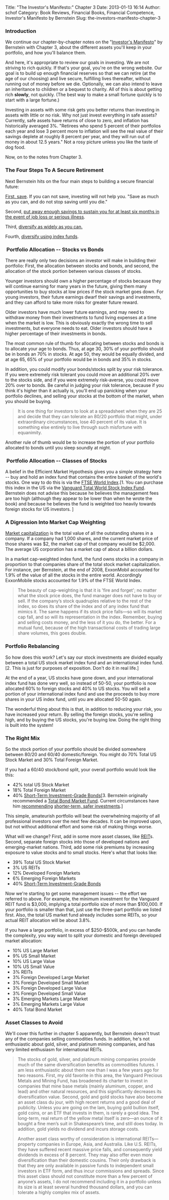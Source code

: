 Title: "The Investor's Manifesto:" Chapter 3
Date: 2013-01-13 16:14
Author: schof
Category: Book Reviews, Financial Books, Financial Competence, Investor's Manifesto by Bernstein
Slug: the-investors-manifesto-chapter-3

### Introduction

We continue our chapter-by-chapter notes on the "[Investor's
Manifesto](http://schof.org/2012/12/30/the-investors-manifesto-by-william-j-bernstein/ "“The Investor’s Manifesto” by William J. Bernstein")"
by Bernstein with Chapter 3, about the different assets you'll keep in
your portfolio, and how you'll balance them.

And here, it's appropriate to review our goals in investing. We are not
striving to rich quickly. If that's your goal, you're on the wrong
website. Our goal is to build up enough financial reserves so that we
can retire (at the age of our choosing) and live secure, fulfilling
lives thereafter, without running out of money before we die.
Optionally, we can also intend to leave an inheritance to children or a
bequest to charity. All of this is about getting rich **slowly**, not
quickly. (The best way to make a small fortune quickly is to start with
a large fortune.)

Investing in assets with some risk gets you better returns than
investing in assets with little or no risk. Why not just invest
everything in safe assets? Currently, safe assets have returns of close
to zero, and inflation has historically averaged 3%. "Retirees who spend
5 percent of their portfolios each year and lose 3 percent more to
inflation will see the real value of their savings deplete at roughly 8
percent per year, and they will run out of money in about 12.5 years."
Not a rosy picture unless you like the taste of dog food.

Now, on to the notes from Chapter 3.

### <!--more-->The Four Steps To A Secure Retirement

Next Bernstein hits on the four main steps to building a secure
financial future:

[First,
save](http://schof.org/category/financial-competence/fc-step-2-increase-saving-rate/).
If you can not save, investing will not help you. "Save as much as you
can, and do not stop saving until you die."

Second, [put away enough savings to sustain you for at least six months
in the event of job loss or serious
illness](http://schof.org/2012/12/30/taking-care-of-essential-responsibilities/ "Taking Care of Essential Responsibilities").

Third, [diversify as widely as you
can.](http://schof.org/2012/12/30/manage-asset-allocation/ "Manage Asset Allocation")

Fourth, [diversify using index
funds](http://schof.org/2013/01/09/the-investors-manifesto-chapter-2-part-3-of-3-stocks/ "“The Investor’s Manifesto:” Chapter 2 (Part 3 of 3) — Stocks").

###  Portfolio Allocation -- Stocks vs Bonds

There are really only two decisions an investor will make in building
their portfolio: First, the allocation between stocks and bonds, and
second, the allocation of the stock portion between various classes of
stocks.

Younger investors should own a higher percentage of stocks because they
will continue earning for many years in the future, giving them many
opportunities to buy stocks at low prices if the stock market goes down.
For young investors, their future earnings dwarf their savings and
investments, and they can afford to take more risks for greater future
reward.

Older investors have much lower future earnings, and may need to
withdraw money from their investments to fund living expenses at a time
when the market is low. This is obviously exactly the wrong time to sell
investments, but everyone needs to eat. Older investors should have a
higher percentage of their investments in bonds.

The most common rule of thumb for allocating between stocks and bonds is
to allocate your age to bonds. Thus, at age 30, 30% of your portfolio
should be in bonds an 70% in stocks. At age 50, they would be equally
divided, and at age 65, 65% of your portfolio would be in bonds and 35%
in stocks.

In addition, you could modify your bonds/stocks split by your risk
tolerance. If you were extremely risk tolerant you could move an
additional 20% over to the stocks side, and if you were extremely
risk-averse, you could move 20% over to bonds. Be careful in judging
your risk tolerance, because if you think it's higher than it actually
is, you'll end up panicking when your portfolio declines, and selling
your stocks at the bottom of the market, when you should be buying.

> It is one thing for investors to look at a spreadsheet when they are
> 25 and decide that they can tolerate an 80/20 portfolio that might,
> under extraordinary circumstances, lose 40 percent of its value. It is
> something else entirely to live through such misfortune with
> equanimity.

Another rule of thumb would be to increase the portion of your portfolio
allocated to bonds until you sleep soundly at night.

###  Portfolio Allocation -- Classes of Stocks

A belief in the Efficient Market Hypothesis gives you a simple strategy
here -- buy and hold an index fund that contains the entire basket of
the world's stocks. One way to do this is via the [FTSE World
Index](http://www.ftse.com/Indices/FTSE_All_World_Index_Series/index.jsp).[1.
You can purchase this index in the US via the [Vanguard Total World
Stock Index
Fund](https://personal.vanguard.com/us/funds/snapshot?FundId=0628&FundIntExt=INT).
Bernstein does not advise this because he believes the management fees
are too high (although they appear to be lower than when he wrote the
book) and because he believes the fund is weighted too heavily towards
foreign stocks for US investors. ]

### <span style="font-size: 1em;">A Digression Into Market Cap Weighting</span>

[Market
capitalization](http://en.wikipedia.org/wiki/Market_capitalization) is
the total value of all the outstanding shares in a company. If a company
had 1,000 shares, and the current market price of those shares was \$2,
the market cap of that company would be \$2,000. The average US
corporation has a market cap of about a billion dollars.

In a market cap-weighted index fund, the fund owns stocks in a company
in proportion to that companies share of the total stock market
capitalization. For instance, per Bernstein, at the end of 2008,
ExxonMobil accounted for 1.9% of the value of all the stocks in the
entire world. Accordingly ExxonMobile stocks accounted for 1.9% of the
FTSE World Index.

> The beauty of cap-weighting is that it is 'fire and forget'; no matter
> what the stock price does, the fund manager does not have to buy or
> sell. If the company’s stock quadruples relative to the rest of the
> index, so does its share of the index and of any index fund that
> mimics it. The same happens if its stock price falls—so will its
> market cap fall, and so will its representation in the index.
> Remember, buying and selling costs money, and the less of it you do,
> the better. For a mutual fund, because of the high transactional costs
> of trading large share volumes, this goes double.

### Portfolio Rebalancing

So how does this work? Let's say our stock investments are divided
equally between a total US stock market index fund and an international
index fund.[2. This is just for purposes of exposition. Don't do it in
real life.]

At the end of a year, US stocks have gone down, and your international
index fund has done very well, so instead of 50-50, your portfolio is
now allocated 60% to foreign stocks and 40% to US stocks. You will sell
a portion of your international index fund and use the proceeds to buy
more shares in your US index fund, until you are allocated 50-50 again.

The wonderful thing about this is that, in addition to reducing your
risk, you have increased your return. By selling the foreign stocks,
you're selling high, and by buying the US stocks, you're buying low.
Doing the right thing is built into the system!

### The Right Mix

So the stock portion of your portfolio should be divided somewhere
between 80/20 and 60/40 domestic/foreign. You might do 70% Total US
Stock Market and 30% Total Foreign Market.

If you had a 60/40 stock/bond split, your overall portfolio would look
like this:

-   42% total US Stock Market
-   18% Total Foreign Market
-   40% [Short-Term Investment-Grade
    Bonds](https://personal.vanguard.com/us/funds/snapshot?FundId=5132&FundIntExt=INT)[3.
    Bernstein originally recommended a [Total Bond Market
    Fund](https://personal.vanguard.com/us/funds/snapshot?FundId=0584&FundIntExt=INT).
    Current circumstances have him
    [recommending](http://www.bogleheads.org/forum/viewtopic.php?f=2&t=75060&sid=c884d0d495c7504de76b7f3078758809#p1058002)
    [shorter-term, safer
    investments](http://www.bogleheads.org/forum/viewtopic.php?f=2&t=75060&sid=c884d0d495c7504de76b7f3078758809#p1058416).]

This simple, amateurish portfolio will beat the overwhelming majority of
all professional investors over the next few decades. It can be improved
upon, but not without additional effort and some risk of making things
worse.

What will we change? First, add in some more asset classes, like
[REIT](http://www.investopedia.com/terms/r/reit.asp#axzz2Hu2sFJBn)s.
Second, separate foreign stocks into those of developed nations and
emerging-market nations. Third, add some risk premiums by increasing
exposure to value stocks and to small stocks. Here's what that looks
like:

-   39% Total US Stock Market
-   3% US REITs
-   12% Developed Foreign Markets
-   6% Emerging Foreign Markets
-   40% [Short-Term Investment-Grade
    Bonds](https://personal.vanguard.com/us/funds/snapshot?FundId=5132&FundIntExt=INT)

Now we're starting to get some management issues -- the effort we
referred to above. For example, the minimum investment for the Vanguard
REIT fund is \$3,000, implying a total portfolio size of more than
\$100,000. If your portfolio is smaller than that, just use the
three-part portfolio we listed first. Also, the total US market fund
already includes some REITs, so your actual REIT allocation will be
about 3.8%.

If you have a large portfolio, in excess of \$250-\$500k, and you can
handle the complexity, you way want to split your domestic and foreign
developed market allocation:

-   10% US Large Market
-   9% US Small Market
-   10% US Large Value
-   10% US Small Value
-   3% REITs
-   3% Foreign Developed Large Market
-   3% Foreign Developed Small Market
-   3% Foreign Developed Large Value
-   3% Foreign Developed Small Value
-   3% Emerging Markets Large Market
-   3% Emerging Markets Large Value
-   40% Total Bond Market

### Asset Classes to Avoid

We'll cover this further in chapter 5 apparently, but Bernstein doesn't
trust any of the companies selling commodities funds. In addition, he's
not enthusiastic about gold, silver, and platinum mining companies, and
has very limited enthusiasm for international REITs.

> The stocks of gold, silver, and platinum mining companies provide much
> of the same diversification benefits as commodities futures. I am less
> enthusiastic about them now than I was a few years ago for two
> reasons. First, my old favorite in this area, the Vanguard Precious
> Metals and Mining Fund, has broadened its charter to invest in
> companies that mine base metals (mainly aluminum, copper, and lead)
> and other natural resources, and this significantly decreases its
> diversification value. Second, gold and gold stocks have also become
> an asset class du jour, with high recent returns and a good deal of
> publicity. Unless you are going on the lam, buying gold bullion
> itself, gold coins, or an ETF that invests in them, is rarely a good
> idea. The long-term, real return of the yellow metal itself is zero—an
> ounce of it bought a fine men’s suit in Shakespeare’s time, and still
> does today. In addition, gold yields no dividend and incurs storage
> costs.
>
> Another asset class worthy of consideration is international
> REITs—property companies in Europe, Asia, and Australia. Like U.S.
> REITs, they have suffered recent massive price falls, and consequently
> yield dividends in excess of 8 percent. They may also offer even more
> diversification than their domestic cousins. Their only drawback is
> that they are only available in passive funds to independent small
> investors in ETF form, and thus incur commissions and spreads. Since
> this asset class should not constitute more than a few percent of
> anyone’s assets, I do not recommend including it in a portfolio unless
> its size is at least several hundred thousand dollars, and you can
> tolerate a highly complex mix of assets.

